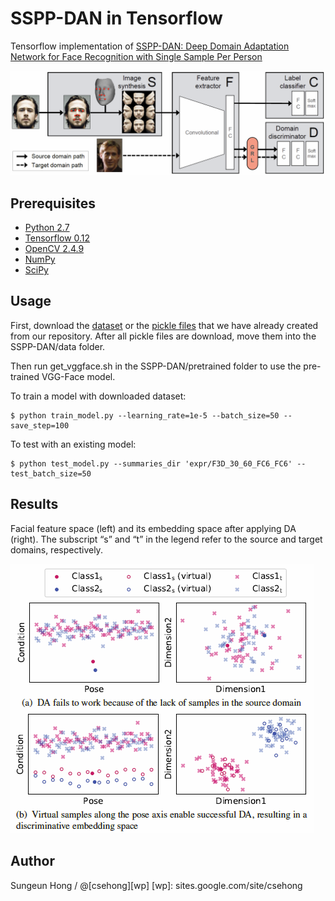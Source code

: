 SSPP-DAN in Tensorflow
====

Tensorflow implementation of [SSPP-DAN: Deep Domain Adaptation Network for Face Recognition with Single Sample Per Person](https://arxiv.org/abs/1702.04069)

![Alt text](./figure/overallflow.PNG)

Prerequisites
-------------
* [Python 2.7](https://www.python.org/downloads/)
* [Tensorflow 0.12](https://www.tensorflow.org/versions/r0.12/)
* [OpenCV 2.4.9](http://opencv.org/releases.html)
* [NumPy](http://www.numpy.org/)
* [SciPy](https://www.scipy.org/install.html)

Usage
-------------

First, download the [dataset](https://drive.google.com/uc?id=0ByHRRxErVc0NRjFzTXhRSUlyZlU&export=download) or the [pickle files](https://drive.google.com/uc?id=0ByHRRxErVc0NNFFINFJ2MXlvTGs&export=download
) that we have already created from our repository. After all pickle files are download, move them into the SSPP-DAN/data folder.

Then run get_vggface.sh in the SSPP-DAN/pretrained folder to use the pre-trained VGG-Face model.

To train a model with downloaded dataset:
```
$ python train_model.py --learning_rate=1e-5 --batch_size=50 --save_step=100
```

To test with an existing model:
```
$ python test_model.py --summaries_dir 'expr/F3D_30_60_FC6_FC6' --test_batch_size=50
```

Results
-------------
Facial feature space (left) and its embedding space after applying DA (right). The subscript “s” and “t” in the
legend refer to the source and target domains, respectively.

![Alt text](./figure/DAN.PNG)




Author
------------
Sungeun Hong / @[csehong][wp]
[wp]: sites.google.com/site/csehong


